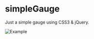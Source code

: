 simpleGauge
===========

Just a simple gauge using CSS3 &amp; jQuery.

![Example](http://www.noeltock.com/images/example.jpg)